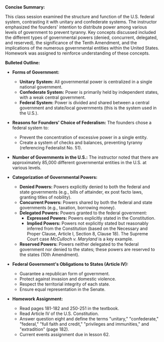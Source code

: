 **Concise Summary:**

This class session examined the structure and function of the U.S. federal system, contrasting it with unitary and confederate systems.  The instructor emphasized the founders' intention to distribute power among various levels of government to prevent tyranny.  Key concepts discussed included the different types of governmental powers (denied, concurrent, delegated, and reserved), the significance of the Tenth Amendment, and the implications of the numerous governmental entities within the United States. Homework was assigned to reinforce understanding of these concepts.

**Bulleted Outline:**

* **Forms of Government:**
    * **Unitary System:**  All governmental power is centralized in a single national government.
    * **Confederate System:**  Power is primarily held by independent states, with a weak central government.
    * **Federal System:** Power is divided and shared between a central government and state/local governments (this is the system used in the U.S.).


* **Reasons for Founders' Choice of Federalism:** The founders chose a federal system to:
    * Prevent the concentration of excessive power in a single entity.
    * Create a system of checks and balances, preventing tyranny (referencing Federalist No. 51).


* **Number of Governments in the U.S.:** The instructor noted that there are approximately 85,000 different governmental entities in the U.S. at various levels.


* **Categorization of Governmental Powers:**
    * **Denied Powers:** Powers explicitly denied to both the federal and state governments (e.g., bills of attainder, ex post facto laws, granting titles of nobility).
    * **Concurrent Powers:** Powers shared by both the federal and state governments (e.g., taxation, borrowing money).
    * **Delegated Powers:** Powers granted to the federal government:
        * **Expressed Powers:** Powers explicitly stated in the Constitution.
        * **Implied Powers:** Powers not explicitly stated but reasonably inferred from the Constitution (based on the Necessary and Proper Clause, Article I, Section 8, Clause 18).  The Supreme Court case *McCulloch v. Maryland* is a key example.
    * **Reserved Powers:** Powers neither delegated to the federal government nor denied to the states; these powers are reserved to the states (10th Amendment).


* **Federal Government's Obligations to States (Article IV):**
    * Guarantee a republican form of government.
    * Protect against invasion and domestic violence.
    * Respect the territorial integrity of each state.
    * Ensure equal representation in the Senate.


* **Homework Assignment:**
    * Read pages 181-182 and 250-251 in the textbook.
    * Read Article IV of the U.S. Constitution.
    * Answer question eight and define the terms "unitary," "confederate," "federal," "full faith and credit," "privileges and immunities," and "extradition" (page 182).
    * Current events assignment due in lesson 62.

